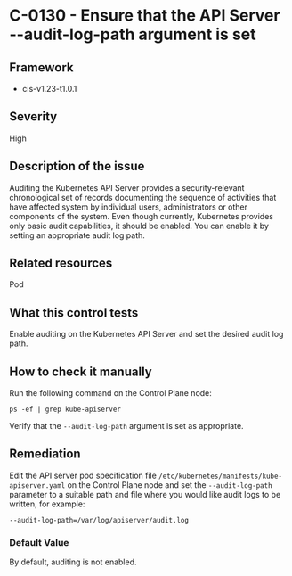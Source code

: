 # C-0130 - Ensure that the API Server --audit-log-path argument is set

## Framework
* cis-v1.23-t1.0.1
 
## Severity
High

## Description of the issue
Auditing the Kubernetes API Server provides a security-relevant chronological set of records documenting the sequence of activities that have affected system by individual users, administrators or other components of the system. Even though currently, Kubernetes provides only basic audit capabilities, it should be enabled. You can enable it by setting an appropriate audit log path.
 
## Related resources
Pod
 
## What this control tests 
Enable auditing on the Kubernetes API Server and set the desired audit log path.
 
## How to check it manually 
Run the following command on the Control Plane node:

 
```
ps -ef | grep kube-apiserver

```
 Verify that the `--audit-log-path` argument is set as appropriate.
 
## Remediation
Edit the API server pod specification file `/etc/kubernetes/manifests/kube-apiserver.yaml` on the Control Plane node and set the `--audit-log-path` parameter to a suitable path and file where you would like audit logs to be written, for example:

 
```
--audit-log-path=/var/log/apiserver/audit.log

```
 
### Default Value
By default, auditing is not enabled.
 
